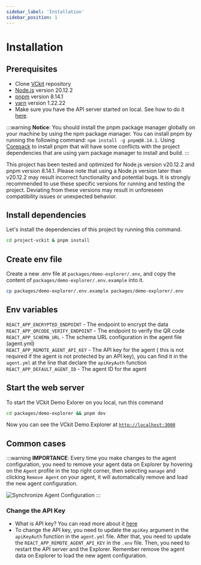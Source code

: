 ```yaml
---
sidebar_label: 'Installation'
sidebar_position: 1
---
```


# Installation

## Prerequisites

- Clone [VCkit](https://github.com/uncefact/project-vckit.git) repository
- [Node.js](https://nodejs.org/en/) version 20.12.2
- [pnpm](https://pnpm.io/) version 8.14.1
- [yarn](https://yarnpkg.com/) version 1.22.22
- Make sure you have the API server started on local. See how to do it [here](/docs/get-started/api-server-get-started/installation).

:::warning
**Notice**: You should install the pnpm package manager globally on your machine by using the npm package manager. You can install pnpm by running the following command: `npm install -g pnpm@8.14.1`. Using [Corepack](https://nodejs.org/api/corepack.html) to install pnpm that will have some conflicts with the project dependencies that are using yarn package manager to install and build.
:::

This project has been tested and optimized for Node.js version v20.12.2 and pnpm version 8.14.1. Please note that using a Node.js version later than v20.12.2 may result incorrect functionality and potential bugs. It is strongly recommended to use these specific versions for running and testing the project. Deviating from these versions may result in unforeseen compatibility issues or unexpected behavior.

## Install dependencies

Let's install the dependencies of this project by running this command.

```bash
cd project-vckit & pnpm install
```

## Create env file

Create a new .env file at `packages/demo-explorer/.env`, and copy the content of `packages/demo-explorer/.env.example` into it.

```bash
cp packages/demo-explorer/.env.example packages/demo-explorer/.env
```

## Env variables

`REACT_APP_ENCRYPTED_ENDPOINT` - The endpoint to encrypt the data <br/>
`REACT_APP_QRCODE_VERIFY_ENDPOINT` - The endpoint to verify the QR code <br/>
`REACT_APP_SCHEMA_URL` - The schema URL configuration in the agent file (agent.yml) <br/>
`REACT_APP_REMOTE_AGENT_API_KEY` - The API key for the agent ( this is not required if the agent is not protected by an API key), you can find it in the `agent.yml` at the line that declare the `apiKeyAuth` function <br/>
`REACT_APP_DEFAULT_AGENT_ID` - The agent ID for the agent <br/>

## Start the web server

To start the VCkit Demo Exlorer on you local, run this command

```bash
cd packages/demo-explorer && pnpm dev
```

Now you can see the VCkit Demo Explorer at [`http://localhost:3000`](http://localhost:3000)

## Common cases

:::warning
**IMPORTANCE**: Every time you make changes to the agent configuration, you need to remove your agent data on Explorer by hovering on the `Agent` profile in the top right corner, then selecting `manage` and clicking `Remove Agent` on your agent, it will automatically remove and load the new agent configuration.

![Synchronize Agent Configuration](/img/sync-agent-config.png)
:::

### Change the API Key

- What is API key? You can read more about it [here](/docs/agent-configuration/config-agent-file#authentication-middleware-plugin)
- To change the API key, you need to update the `apiKey` argument in the `apiKeyAuth` function in the `agent.yml` file. After that, you need to update the `REACT_APP_REMOTE_AGENT_API_KEY` in the `.env` file. Then, you need to restart the API server and the Explorer. Remember remove the agent data on Explorer to load the new agent configuration.
